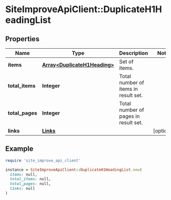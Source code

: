 # SiteImproveApiClient::DuplicateH1HeadingList

## Properties

| Name | Type | Description | Notes |
| ---- | ---- | ----------- | ----- |
| **items** | [**Array&lt;DuplicateH1Heading&gt;**](DuplicateH1Heading.md) | Set of items. |  |
| **total_items** | **Integer** | Total number of items in result set. |  |
| **total_pages** | **Integer** | Total number of pages in result set. |  |
| **links** | [**Links**](Links.md) |  | [optional] |

## Example

```ruby
require 'site_improve_api_client'

instance = SiteImproveApiClient::DuplicateH1HeadingList.new(
  items: null,
  total_items: null,
  total_pages: null,
  links: null
)
```

